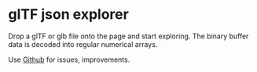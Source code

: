 # glTF json explorer

Drop a glTF or glb file onto the page and start exploring. The binary buffer data is decoded into regular numerical arrays.

Use [Github](https://github.com/andreasplesch/gltf-json-explorer) for issues, improvements.
